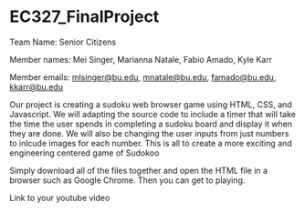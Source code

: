 # EC327_FinalProject

Team Name: Senior Citizens

Member names: Mei Singer, Marianna Natale, Fabio Amado, Kyle Karr

Member emails: mlsinger@bu.edu, mnatale@bu.edu, famado@bu.edu, kkarr@bu.edu

Our project is creating a sudoku web browser game using HTML, CSS, and Javascript. We will adapting the source code to include a timer that will take the time the user spends in completing a sudoku board and display it when they are done. We will also be changing the user inputs from just numbers to inlcude images for each number. This is all to create a more exciting and engineering centered game of Sudokoo

Simply download all of the files together and open the HTML file in a browser such as Google Chrome. Then you can get to playing.

Link to your youtube video
